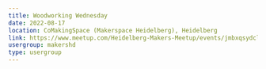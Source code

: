 ```yaml
---
title: Woodworking Wednesday
date: 2022-08-17
location: CoMakingSpace (Makerspace Heidelberg), Heidelberg
link: https://www.meetup.com/Heidelberg-Makers-Meetup/events/jmbxqsydclbwb/
usergroup: makershd
type: usergroup
---
```

